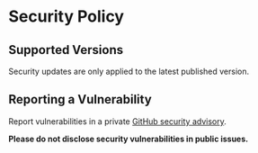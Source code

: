 # Security Policy

## Supported Versions

Security updates are only applied to the latest published version.

## Reporting a Vulnerability

Report vulnerabilities in a private
[GitHub security advisory](https://github.com/material-components/material-web/security/advisories/new).

**Please do not disclose security vulnerabilities in public issues.**
